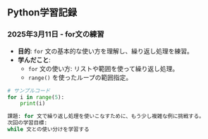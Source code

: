 ## Python学習記録

### 2025年3月11日 - for文の練習

- **目的**: `for` 文の基本的な使い方を理解し、繰り返し処理を練習。
- **学んだこと**:
  - `for` 文の使い方: リストや範囲を使って繰り返し処理。
  - `range()` を使ったループの範囲指定。

```python
# サンプルコード
for i in range(5):
    print(i)

課題: for 文で繰り返し処理を使いこなすために、もう少し複雑な例に挑戦する。
次回の学習目標:
while 文との使い分けを学習する
